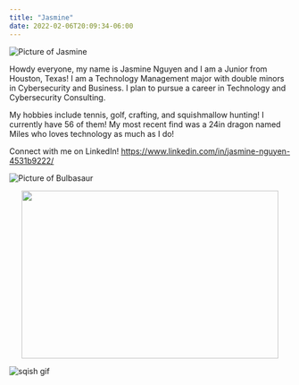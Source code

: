 ```yaml
---
title: "Jasmine"
date: 2022-02-06T20:09:34-06:00
---
```

![Picture of Jasmine](https://media-exp1.licdn.com/dms/image/C4E03AQHTmycf-MUZDA/profile-displayphoto-shrink_400_400/0/1633302827353?e=1649894400&v=beta&t=57kuIGJuQOuvvvT1cQ65e6G2xG7vcB4KO4QPZliZ8xc)

Howdy everyone, my name is Jasmine Nguyen and I am a Junior from Houston, Texas! I am a Technology Management major with double minors in Cybersecurity and Business. I plan to pursue a career in Technology and Cybersecurity Consulting.

My hobbies include tennis, golf, crafting, and squishmallow hunting! I currently have 56 of them! My most recent find was a 24in dragon named Miles who loves technology as much as I do!

Connect with me on LinkedIn! https://www.linkedin.com/in/jasmine-nguyen-4531b9222/

![Picture of Bulbasaur](https://i.pinimg.com/originals/13/da/8a/13da8a6ead5f21bc341e86ef34c9e13e.png)

<p align="center">
  <img width="460" height="300" src="https://media0.giphy.com/media/W4uuQ16i6o3WLIMKJS/giphy.gif?cid=790b7611cedc204204b1596f027e7695b70f7ef9d8e77ef8&rid=giphy.gif&ct=s">
</p>

![sqish gif](https://media0.giphy.com/media/W4uuQ16i6o3WLIMKJS/giphy.gif?cid=790b7611cedc204204b1596f027e7695b70f7ef9d8e77ef8&rid=giphy.gif&ct=s)
